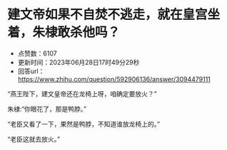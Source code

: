# 建文帝如果不自焚不逃走，就在皇宫坐着，朱棣敢杀他吗？
- 点赞数：6107
- 更新时间：2023年06月28日17时49分29秒
- 回答url：https://www.zhihu.com/question/592906136/answer/3094479111
<body>
 <p data-pid="tkDqgYx5">“燕王陛下，建文皇帝还在龙椅上呀，咱确定要放火？”</p>
 <p data-pid="ZoVl8dvA">朱棣:“你眼花了，那是鸭脖。”</p>
 <p data-pid="TlhI5sAc">“老臣又看了一下，果然是鸭脖，不知道谁放龙椅上的。”</p>
 <p data-pid="57chM4Ry">“老臣这就去放火。”</p>
</body>